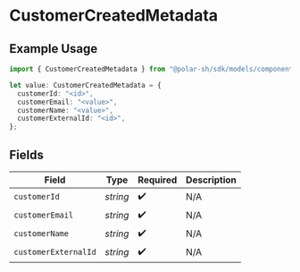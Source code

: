 # CustomerCreatedMetadata

## Example Usage

```typescript
import { CustomerCreatedMetadata } from "@polar-sh/sdk/models/components/customercreatedmetadata.js";

let value: CustomerCreatedMetadata = {
  customerId: "<id>",
  customerEmail: "<value>",
  customerName: "<value>",
  customerExternalId: "<id>",
};
```

## Fields

| Field                | Type                 | Required             | Description          |
| -------------------- | -------------------- | -------------------- | -------------------- |
| `customerId`         | *string*             | :heavy_check_mark:   | N/A                  |
| `customerEmail`      | *string*             | :heavy_check_mark:   | N/A                  |
| `customerName`       | *string*             | :heavy_check_mark:   | N/A                  |
| `customerExternalId` | *string*             | :heavy_check_mark:   | N/A                  |